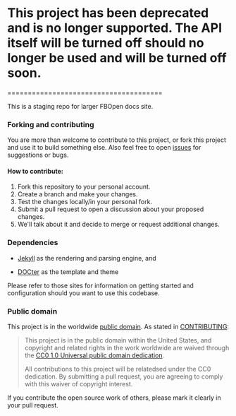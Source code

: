 

# This project has been deprecated and is no longer supported.  The API itself will be turned off should no longer be used and will be turned off soon.  

======================================



This is a staging repo for larger FBOpen docs site.

### Forking and contributing

You are more than welcome to contribute to this project, or fork this project and use it to build something else. Also feel free to open [issues](https://github.com/18f/fbopen-docs/issues) for suggestions or bugs.

#### How to contribute:

1. Fork this repository to your personal account.
2. Create a branch and make your changes.
3. Test the changes locally/in your personal fork.
4. Submit a pull request to open a discussion about your proposed changes.
5. We'll talk about it and decide to merge or request additional changes.

### Dependencies

 - [Jekyll](http://jekyllrb.com/) as the rendering and parsing engine, and

 - [DOCter](https://github.com/CFPB/DOCter) as the template and theme

Please refer to those sites for information on getting started and configuration should you want to use this codebase.

### Public domain

This project is in the worldwide [public domain](LICENSE.md). As stated in [CONTRIBUTING](CONTRIBUTING.md):

> This project is in the public domain within the United States, and copyright and related rights in the work worldwide are waived through the [CC0 1.0 Universal public domain dedication](https://creativecommons.org/publicdomain/zero/1.0/).
>
> All contributions to this project will be relatedsed under the CC0 dedication. By submitting a pull request, you are agreeing to comply with this waiver of copyright interest.

If you contribute the open source work of others, please mark it clearly in your pull request.
